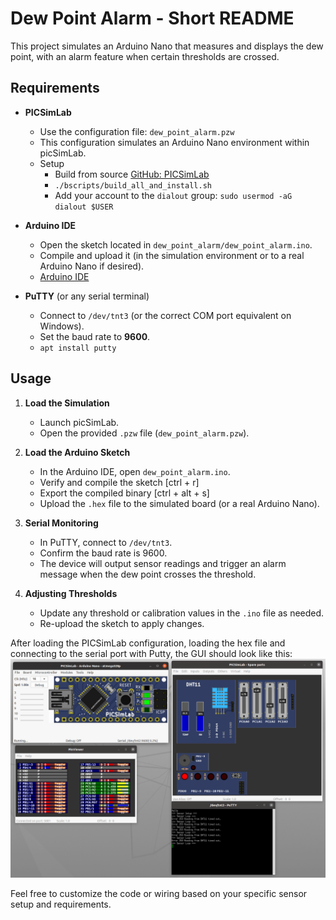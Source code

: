 # Dew Point Alarm - Short README

This project simulates an Arduino Nano that measures and displays the dew point, with an alarm feature when certain thresholds are crossed.

## Requirements

- **PICSimLab**  
  - Use the configuration file: `dew_point_alarm.pzw`  
  - This configuration simulates an Arduino Nano environment within picSimLab.
  - Setup
    - Build from source [GitHub: PICSimLab](https://github.com/lcgamboa/picsimlab)
    - `./bscripts/build_all_and_install.sh`
    - Add your account to the `dialout` group: `sudo usermod -aG dialout $USER`

- **Arduino IDE**  
  - Open the sketch located in `dew_point_alarm/dew_point_alarm.ino`.  
  - Compile and upload it (in the simulation environment or to a real Arduino Nano if desired).
  - [Arduino IDE](https://www.arduino.cc/en/software)

- **PuTTY** (or any serial terminal)  
  - Connect to `/dev/tnt3` (or the correct COM port equivalent on Windows).  
  - Set the baud rate to **9600**.
  - `apt install putty`

## Usage

1. **Load the Simulation**  
   - Launch picSimLab.  
   - Open the provided `.pzw` file (`dew_point_alarm.pzw`).  

2. **Load the Arduino Sketch**  
   - In the Arduino IDE, open `dew_point_alarm.ino`.  
   - Verify and compile the sketch [ctrl + r]
   - Export the compiled binary [ctrl + alt + s]
   - Upload the `.hex` file to the simulated board (or a real Arduino Nano).  

3. **Serial Monitoring**  
   - In PuTTY, connect to `/dev/tnt3`.  
   - Confirm the baud rate is 9600.  
   - The device will output sensor readings and trigger an alarm message when the dew point crosses the threshold.

4. **Adjusting Thresholds**  
   - Update any threshold or calibration values in the `.ino` file as needed.  
   - Re-upload the sketch to apply changes.

After loading the PICSimLab configuration, loading the hex file and connecting to the serial port with Putty, the GUI should look like this:
![Screenshot PICSimLab](doc/image/Screenshot_PICSimLab.png)

Feel free to customize the code or wiring based on your specific sensor setup and requirements.  